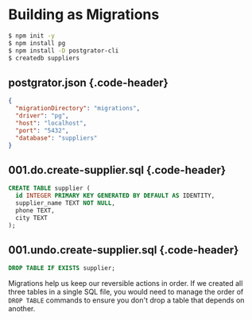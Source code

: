 # Building as Migrations

<div class='row'>
<div class='cell-4'>

```bash
$ npm init -y
$ npm install pg
$ npm install -D postgrator-cli
$ createdb suppliers
```

## postgrator.json {.code-header}
```json
{
  "migrationDirectory": "migrations",
  "driver": "pg",
  "host": "localhost",
  "port": "5432",
  "database": "suppliers"
}
```

## 001.do.create-supplier.sql {.code-header}
```sql
CREATE TABLE supplier (
  id INTEGER PRIMARY KEY GENERATED BY DEFAULT AS IDENTITY,
  supplier_name TEXT NOT NULL,
  phone TEXT,
  city TEXT
);
```

## 001.undo.create-supplier.sql {.code-header}
```sql
DROP TABLE IF EXISTS supplier;
```


</div>
<div class='cell-2 smallest'>

Migrations help us keep our reversible actions in order. If we created all three tables in a single SQL file, you would need to manage the order of `DROP TABLE` commands to ensure you don't drop a table that depends on another.

</div>
</div>


<style>
.code-header {
  font-size: 0.7em;
  font-style: italic; 
  margin-bottom: 0;
}
</style>

